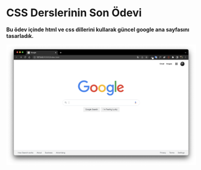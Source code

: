 # CSS Derslerinin Son Ödevi

**Bu ödev içinde html ve css dillerini kullarak güncel google ana sayfasını tasarladık.**

![Proje Goruntusu](/assets/proje-resmi.png)